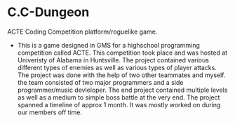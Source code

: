 # C.C-Dungeon
ACTE Coding Competition platform/roguelike game.
  - This is a game designed in GMS for a highschool programming competition called ACTE. This competition took place and was hosted at Univeristy of Alabama in Huntsville. The project contained various different types of enemies as well as various types of player attacks. The project was done with the help of two other teammates and myself. the team consisted of two major programmers and a side programmer/music devleloper. The end project contained multiple levels as well as a medium to simple boss battle at the very end. The project spanned a timeline of approx 1 month. It was mostly worked on during our members off time. 
